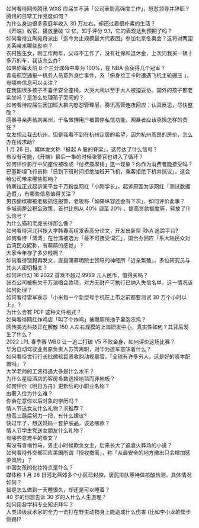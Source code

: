 如何看待网传腾讯 WXG 应届生不满「公司表彰高强度工作」，怒怼领导并辞职？腾讯的日常工作强度如何？  
为什么身边很多家庭年收入 30 万左右，却还过着很朴素的生活？  
《开端》收官，播放量破 12 亿，知乎评分 9.1，它的表现达到预期了吗？  
如何看待立陶宛将派出「迄今为止规模最大代表团」参加北京冬奥会？这将对两国关系带来哪些影响？  
农村独生女，刚工作两年，父母不工作了，没有社保和退休金，上次问我买一辆十多万的车，我该怎么办?  
如果你每天前 8 个三分球命中率为 100%，在 NBA 会获得几个冠军？  
青岛航空通报一机务人员意外身亡事件，系「俯身捡工卡时遭遇飞机主轮碾压 」，有哪些信息可以关注？  
在我国很多孩子不喜坐安全座椅，大哭大闹以至于大人被迫妥协。国外的孩子都老实坐吗？是怎么处理孩子哭闹的？  
如何看待应届生因加班大群内怒怼管理层，腾讯高管连夜回应：认真反思，尽快整改？  
网暴寻亲男孩刘某州，千名微博用户被暂停私信功能，网暴者应该承担怎样的责任？  
女友想让我去杭州，但是我看不到在杭州定居的希望，因为杭州高昂的房价，怎么办在线求助?  
1 月 26 日，媒体发文称「挺起 A 股的脊梁」，这传达了什么信号？  
有没有可能，《开端》最后一集的时候张警官也进入了循环？  
如何评价影厅中间座位被改成「付费按摩椅」这一现象？你作为消费者能接受吗？  
巴基斯坦飞行员称「已到下班时间拒绝加班开飞机，乘客拒绝下机并抗议」，这会给公司带来哪些影响？  
特斯拉正式起诉某平台千万粉丝网红「小刚学长」，起诉原因为该网红「测试数据造假」，有哪些信息值得关注？  
男孩偷槟榔被老板抓住报警，老板称「如果纵容还会有下次」，如何评价此事？  
多城调整公积金政策，首付比例从 40% 调至 20% 、提高贷款额度等，释放了什么信号？  
为什么猫和老虎长得那么像？  
如何看待河北科技大学韩春雨组发表高分论文，开发出新型 RNA 追踪平台?  
如何看待「湾湾」在台湾被选为「最不可接受词汇」，国台办回应「系大陆民众对台湾民众昵称，有萌萌的感觉」？  
大家今年存了多少钱啊？  
如何看待饶毅再发文，直指蒲慕明院士领导的神经所「近亲繁殖」，多位研究员与其夫人密切相关？  
如何评价幻 16 2022 首发不超过 9999 元人民币，值得买吗？  
张杰公司被拖欠千万演唱会款项，对方无财产可执行已纳入失信名单，这一情况该如何处理？  
如何看待雷军表示「小米每一个新型号手机在上市之前都要测试 30 万个小时以上」？  
为什么会有 PDF 这种文件格式？  
如何看待网红炸鸡店「叫了个炸鸡」被曝厕所池子里泡冻鸡？  
网传美光科技正在解散 150 人左右规模的上海研发中心，真实性如何？其背后发生了什么？  
2022 LPL 春季赛 WBG 让一追二打破 V5 不败金身，如何评价这场比赛？  
华为自动驾驶业务原负责人苏箐离职，对华为造车意味着什么？  
如何看待世行行长批微软巨资收购动视暴雪，「全球有许多穷人，这是好的资本配置吗」？  
大学老师的工资待遇大多是什么水平？  
为什么星级酒店的客房多数选择地毯而非地板？  
如何评价《明日方舟》更新后的小职业名称？  
由奢入俭为什么难？  
你会在意你以后对象的学历吗？  
情人节送女友什么礼物？求推荐？  
想高三最后努力一把，有什么建议?  
快过年了，想送妈妈一套护肤品，该选哪款？  
情人节学生党送女朋友什么礼物？  
有哪些意难平的虐文？  
有没有青梅竹马，男主小时候欺负女主，后来长大了追妻火葬场的小说？  
如何看待外交部回应美国所谓「授权撤离」，称「从最安全的地方撤出只会增加感染风险」？  
中国女孩的化妆特点是什么？  
媒体称 1 月 26 日河北燕郊多个小区已封控，居民排队等待做核酸检测，具体情况如何？  
猫是怎么做到一天睡很久，却还是可以睡着？  
40 岁的你想告诉 30 岁的人什么人生道理？  
如何用各学科专业知识拜年？  
人类顶级武术家的全力一击打在野生动物身上能造成什么伤害 (比如李小龙的垫步侧踢)?  
